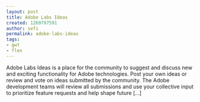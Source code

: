 ```yaml
---
layout: post
title: Adobe Labs Ideas
created: 1269797591
author: sefi
permalink: adobe-labs-ideas
tags:
- gwt
- flex
---
```

Adobe Labs Ideas is a place for the community to suggest and discuss new and exciting functionality for Adobe technologies. Post your own ideas or review and vote on ideas submitted by the community. The Adobe development teams will review all submissions and use your collective input to prioritize feature requests and help shape future [...]<img alt="" border="0" src="http://stats.wordpress.com/b.gif?host=flexblackbelt.wordpress.com&blog=5633522&post=269&subd=flexblackbelt&ref=&feed=1" width="1" height="1" />
